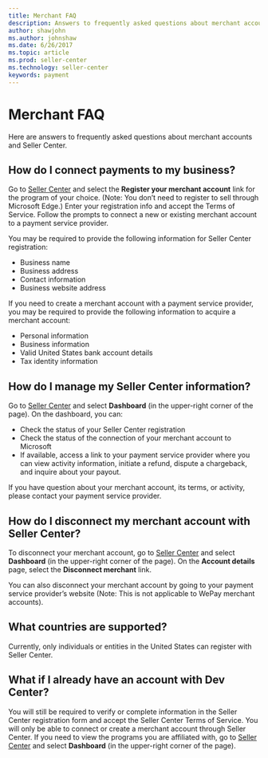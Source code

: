 ```yaml
---
title: Merchant FAQ
description: Answers to frequently asked questions about merchant accounts and Seller Center. 
author: shawjohn
ms.author: johnshaw
ms.date: 6/26/2017
ms.topic: article
ms.prod: seller-center
ms.technology: seller-center
keywords: payment
---
```


# Merchant FAQ

Here are answers to frequently asked questions about merchant accounts and Seller Center.


## How do I connect payments to my business?

Go to [Seller Center](https://seller.microsoft.com) and select the **Register your merchant account** link for the program of your choice. (Note: You don’t need to register to sell through Microsoft Edge.) Enter your registration info and accept the Terms of Service. Follow the prompts to connect a new or existing merchant account to a payment service provider. 

You may be required to provide the following information for Seller Center registration: 
* Business name 
* Business address  
* Contact information 
* Business website address 

If you need to create a merchant account with a payment service provider, you may be required to provide the following information to acquire a merchant account: 
* Personal information 
* Business information 
* Valid United States bank account details 
* Tax identity information 


## How do I manage my Seller Center information?

Go to [Seller Center](https://seller.microsoft.com) and select **Dashboard** (in the upper-right corner of the page). On the dashboard, you can: 

* Check the status of your Seller Center registration
* Check the status of the connection of your merchant account to Microsoft
* If available, access a link to your payment service provider where you can view activity information, initiate a refund, dispute a chargeback, and inquire about your payout.

If you have question about your merchant account, its terms, or activity, please contact your payment service provider.  



## How do I disconnect my merchant account with Seller Center?

To disconnect your merchant account, go to [Seller Center](https://seller.microsoft.com) and select **Dashboard** (in the upper-right corner of the page). On the **Account details** page, select the **Disconnect merchant** link.

You can also disconnect your merchant account by going to your payment service provider’s website (Note: This is not applicable to WePay merchant accounts).



## What countries are supported?

Currently, only individuals or entities in the United States can register with Seller Center.


## What if I already have an account with Dev Center? 

You will still be required to verify or complete information in the Seller Center registration form and accept the Seller Center Terms of Service. You will only be able to connect or create a merchant account through Seller Center. If you need to view the programs you are affiliated with, go to [Seller Center](https://seller.microsoft.com) and select **Dashboard** (in the upper-right corner of the page).



